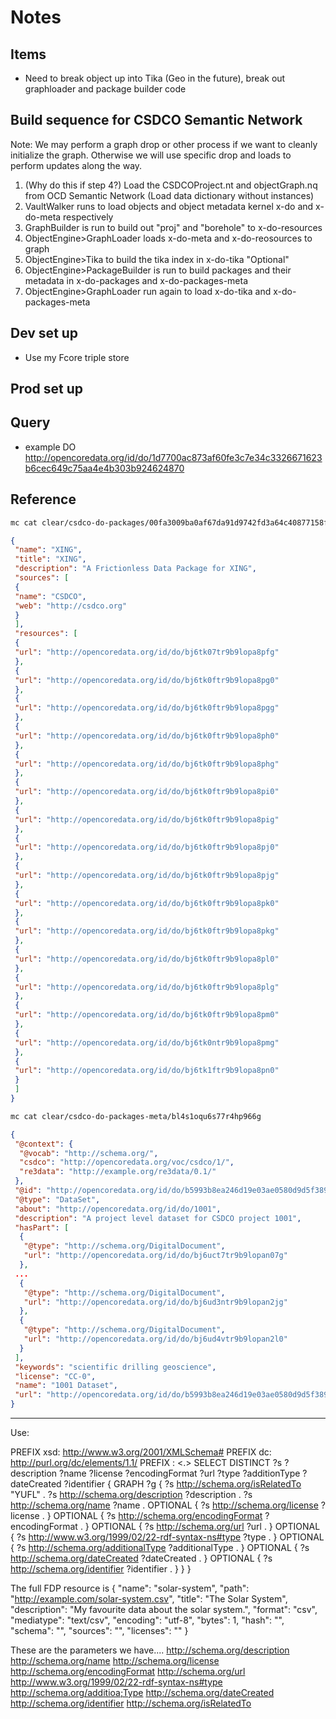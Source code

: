 # Notes

## Items

* Need to break object up into Tika (Geo in the future), break out graphloader and package builder code

## Build sequence for CSDCO Semantic Network

Note:  We may perform a graph drop or other process if we want to cleanly initialize
the graph.  Otherwise we will use specific drop and loads to perform updates along 
the way.

1. (Why do this if step 4?) Load the CSDCOProject.nt and objectGraph.nq from OCD Semantic Network  (Load data dictionary without instances)
2. VaultWalker runs to load objects and object metadata kernel  x-do and x-do-meta respectively
3. GraphBuilder is run to build out "proj" and "borehole" to x-do-resources
4. ObjectEngine>GraphLoader loads x-do-meta and x-do-reosources to graph
5. ObjectEngine>Tika to build the tika index in x-do-tika "Optional"
6. ObjectEngine>PackageBuilder is run to build packages and their metadata in x-do-packages and x-do-packages-meta
7. ObjectEngine>GraphLoader run again to load x-do-tika and x-do-packages-meta

## Dev set up

* Use my Fcore triple store

## Prod set up

## Query

* example DO <http://opencoredata.org/id/do/1d7700ac873af60fe3c7e34c3326671623b6cec649c75aa4e4b303b924624870>

## Reference

```bash
mc cat clear/csdco-do-packages/00fa3009ba0af67da91d9742fd3a64c40877158f7811b2a21c40b90f498ca348
```

```json
{
 "name": "XING",
 "title": "XING",
 "description": "A Frictionless Data Package for XING",
 "sources": [
 {
 "name": "CSDCO",
 "web": "http://csdco.org"
 }
 ],
 "resources": [
 {
 "url": "http://opencoredata.org/id/do/bj6tk07tr9b9lopa8pfg"
 },
 {
 "url": "http://opencoredata.org/id/do/bj6tk0ftr9b9lopa8pg0"
 },
 {
 "url": "http://opencoredata.org/id/do/bj6tk0ftr9b9lopa8pgg"
 },
 {
 "url": "http://opencoredata.org/id/do/bj6tk0ftr9b9lopa8ph0"
 },
 {
 "url": "http://opencoredata.org/id/do/bj6tk0ftr9b9lopa8phg"
 },
 {
 "url": "http://opencoredata.org/id/do/bj6tk0ftr9b9lopa8pi0"
 },
 {
 "url": "http://opencoredata.org/id/do/bj6tk0ftr9b9lopa8pig"
 },
 {
 "url": "http://opencoredata.org/id/do/bj6tk0ftr9b9lopa8pj0"
 },
 {
 "url": "http://opencoredata.org/id/do/bj6tk0ftr9b9lopa8pjg"
 },
 {
 "url": "http://opencoredata.org/id/do/bj6tk0ftr9b9lopa8pk0"
 },
 {
 "url": "http://opencoredata.org/id/do/bj6tk0ftr9b9lopa8pkg"
 },
 {
 "url": "http://opencoredata.org/id/do/bj6tk0ftr9b9lopa8pl0"
 },
 {
 "url": "http://opencoredata.org/id/do/bj6tk0ftr9b9lopa8plg"
 },
 {
 "url": "http://opencoredata.org/id/do/bj6tk0ftr9b9lopa8pm0"
 },
 {
 "url": "http://opencoredata.org/id/do/bj6tk0ntr9b9lopa8pmg"
 },
 {
 "url": "http://opencoredata.org/id/do/bj6tk1ftr9b9lopa8pn0"
 }
 ]
}
```

```bash
mc cat clear/csdco-do-packages-meta/bl4s1oqu6s77r4hp966g 
```

```json
{
 "@context": {
  "@vocab": "http://schema.org/",
  "csdco": "http://opencoredata.org/voc/csdco/1/",
  "re3data": "http://example.org/re3data/0.1/"
 },
 "@id": "http://opencoredata.org/id/do/b5993b8ea246d19e03ae0580d9d5f38921c5b424f519d6e252eb25fac6309e06",
 "@type": "DataSet",
 "about": "http://opencoredata.org/id/do/1001",
 "description": "A project level dataset for CSDCO project 1001",
 "hasPart": [
  {
   "@type": "http://schema.org/DigitalDocument",
   "url": "http://opencoredata.org/id/do/bj6uct7tr9b9lopan07g"
  },
 ...
  {
   "@type": "http://schema.org/DigitalDocument",
   "url": "http://opencoredata.org/id/do/bj6ud3ntr9b9lopan2jg"
  },
  {
   "@type": "http://schema.org/DigitalDocument",
   "url": "http://opencoredata.org/id/do/bj6ud4vtr9b9lopan2l0"
  }
 ],
 "keywords": "scientific drilling geoscience",
 "license": "CC-0",
 "name": "1001 Dataset",
 "url": "http://opencoredata.org/id/do/b5993b8ea246d19e03ae0580d9d5f38921c5b424f519d6e252eb25fac6309e06"
}
```


------------------------------------------------------

Use:


PREFIX  xsd:    <http://www.w3.org/2001/XMLSchema#>
PREFIX  dc:     <http://purl.org/dc/elements/1.1/>
PREFIX  :       <.>
SELECT DISTINCT ?s ?description ?name ?license ?encodingFormat ?url ?type ?additionType ?dateCreated ?identifier
{
    GRAPH ?g { 
        ?s <http://schema.org/isRelatedTo> "YUFL" .
        ?s <http://schema.org/description> ?description .
        ?s <http://schema.org/name> ?name .
        OPTIONAL { ?s <http://schema.org/license> ?license . }
        OPTIONAL { ?s <http://schema.org/encodingFormat> ?encodingFormat . }
        OPTIONAL { ?s <http://schema.org/url> ?url . }
        OPTIONAL { ?s <http://www.w3.org/1999/02/22-rdf-syntax-ns#type> ?type . }
        OPTIONAL { ?s <http://schema.org/additionalType> ?additionalType . }
        OPTIONAL { ?s <http://schema.org/dateCreated> ?dateCreated . }
        OPTIONAL { ?s <http://schema.org/identifier> ?identifier . }
    }
}


The full FDP resource is
{
"name": "solar-system",
"path": "http://example.com/solar-system.csv",
"title": "The Solar System",
"description": "My favourite data about the solar system.",
"format": "csv",
"mediatype": "text/csv",
"encoding": "utf-8",
"bytes": 1,
"hash": "",
"schema": "",
"sources": "",
"licenses": ""
}


These are the parameters we have....
<http://schema.org/description>
<http://schema.org/name>
<http://schema.org/license>
<http://schema.org/encodingFormat>
<http://schema.org/url>
<http://www.w3.org/1999/02/22-rdf-syntax-ns#type>
<http://schema.org/additioa;Type>
<http://schema.org/dateCreated>
<http://schema.org/identifier>
<http://schema.org/isRelatedTo>



